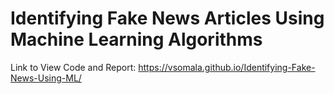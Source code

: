 # Identifying Fake News Articles Using Machine Learning Algorithms

Link to View Code and Report: https://vsomala.github.io/Identifying-Fake-News-Using-ML/
